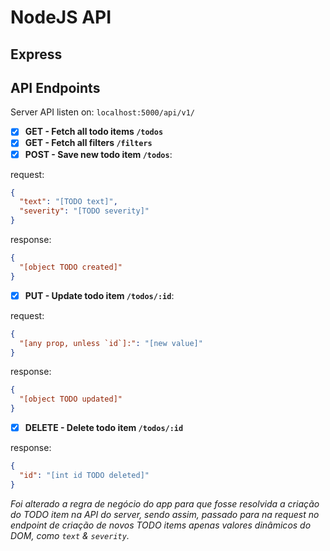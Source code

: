 # NodeJS API

## Express

## API Endpoints

Server API listen on: `localhost:5000/api/v1/`

- [x] **GET - Fetch all todo items `/todos`**
- [x] **GET - Fetch all filters `/filters`**
- [x] **POST - Save new todo item `/todos`**:

request:
```json
{
  "text": "[TODO text]",
  "severity": "[TODO severity]"
}
```
response:
```json
{
  "[object TODO created]"
}
```
- [x] **PUT - Update todo item `/todos/:id`**:

request:
```json
{
  "[any prop, unless `id`]:": "[new value]"
}
```
response:
```json
{
  "[object TODO updated]"
}
```
- [x] **DELETE - Delete todo item `/todos/:id`**

response:
```json
{
  "id": "[int id TODO deleted]"
}
```

*Foi alterado a regra de negócio do app para que fosse
resolvida a criação do TODO item na API do server,
sendo assim, passado para na request no endpoint de
criação de novos TODO items apenas valores dinâmicos do DOM,
como `text` & `severity`.*
